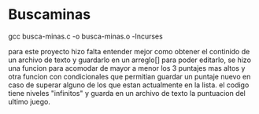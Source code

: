 # Buscaminas
gcc busca-minas.c -o busca-minas.o -lncurses

para este proyecto hizo falta entender mejor como obtener el continido de un archivo de texto y guardarlo en un arreglo[] para poder editarlo, se hizo una funcion para acomodar de mayor a menor los 3 puntajes mas altos y otra funcion con condicionales que permitian guardar un puntaje nuevo en caso de superar alguno de los que estan actualmente en la lista.
el codigo tiene niveles "infinitos" y guarda en un archivo de texto la puntuacion del ultimo juego.